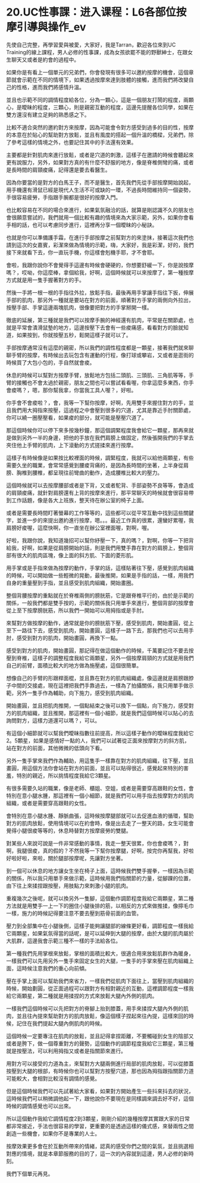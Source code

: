 # 20.UC性事課：进入课程：L6各部位按摩引導與操作_ev

先使自己完整，再學習愛與被愛，大家好，我是Tarran，歡迎各位來到UC Training的線上課程，男人必修的性事課，成為女孩欲罷不能的野獸紳士，在跟女生聊天又或者是約會的過程中。

如果你是有看上一個單元的兄弟們，你會發現有很多可以邀約按摩的機會，這個章節就會示範在不同的情境下，如果透過按摩來達到肢體的接觸，進而我們將改變自己的性格，進而我們將感情升溫。

並且也示範不同的調情程度給各位，分為一顆心，這是一個朋友打鬧的程度，兩顆心，是曖昧的程度，三顆心，則是親密互動的程度，這邊先提醒各位同學，如果在雙方還沒有建立足夠的熟悉感之下。

比較不適合突然的邀約對方來按摩，因為可能會令對方感受到過多的目的性，按摩的本意在於貼心的幫助對方放鬆，並且有風度的搭起一個升溫的橋樑，兄弟們，除了參考這樣的情境之外，也要記住其中的手法還有效果。

主要都是針對肌肉來進行放鬆，或者是穴道的刺激，這樣子在邀請的時候會聽起來更有說服力，另外，如果對方真的有什麼不舒服的地方，像是脊椎側彎的痛，或者是長時間的肩頸痠痛，記得還是要去看醫生。

因為你要當的是對方的白馬王子，而不是醫生，首先我們先從手部按摩開始說起，用手機還有滑鼠已經是現代人生活不可或缺的一環，不過長時間維持同一個姿勢，手很容易疲勞，手指跟手腕都是很好的按摩入門。

也比較容易在不同的場合來進行，如果氣氛融洽的話，就算是剛認識不久的朋友也會很願意嘗試的，我們就用一個比較有趣的情境來為大家示範，另外，如果你會看手相的話，也可以考慮同步進行，這裡再分享一個曖昧的小秘訣。

也就是你可以準備護手霜，在進行手部按摩之前幫對方的來塗抹，接著這次我們也請到這次的女嘉賓，彩潔來做為情境的示範，嗨，大家好，我是彩潔，好的，我們接下來就看下去，你一直玩手機，你這樣會剋機手耶，才不會耶。

會啦，我跟你說你不會覺得手這邊有時候會硬硬的，你想要舒緩一下，你是說按摩嗎？，哎呦，你這麼棒，拿個給我，好啊，這個時候就可以來按摩了，第一種按摩方式就是用一隻手握著對方的手。

然後一手將一根一根的手指往外拉，放鬆手指，最後再用手掌讓手指往下扳，伸展手部的肌肉，那另外一種就是要站在對方的前面，順著對方手掌的兩側向外拉出，按壓手部、手掌這邊兩塊肌肉，很像要把對方的手掌掰開一樣。

徹底的延展，第三種就是我們可以按摩手腕的神經還有肌肉，平常是在關節處，也就是平常會潰滑鼠墊的地方，這邊按壓下去會有一些痠痛感，看看對方的臉就知道，如果按到，你就按壓五秒，鬆開這樣子就可以了。

手部按摩通常沒有這麼的親密，所以我們的調性程度都是一顆星，接著我們就來聊聊手臂的按摩，有時候出去玩包含有運動的行程，像打球或攀岩，又或者是逛街的時候買了大包小包的，手自然就會痠。

休息的時候可以幫對方按摩手臂，放鬆地方包括二頭肌、三頭肌、三角肌等等，手臂的接觸也不會太過於親密，朋友之間也可以嘗試看看喔，你拿這麼多東西，你手會痠嗎？，嗯，那你幫我拿，你當我工具人喔？，好啦。

你手會不會痠啦？，會，我等一下幫你按摩，好啊，先用雙手來握住對方的手，並且我們用大拇指來按壓，這過程之中會壓到很多的穴道，尤其是靠近手肘關節處，你可以繞一圈壓壓看，如果痠的部分，就可能是壓壓穴道了。

那這個時候你可以停下來多按幾秒鐘，那這個調緊程度我會給它一顆星，那再來就是做到另外一半的身邊，把他的手放在我們肩膀上做固定，然後張開我們的手掌去夾住他上手臂的肌肉，上下滾動的方式搓揉來進行按摩。

這樣子有時候像是如果按比較裡面的時候，調緊程度，我就可以給他兩顆星，有些需要久坐的職業，會常常感覺到腰痠背痛的，是因為長時間的坐著，上半身從肩膀、胸椎到腰椎，都呈現往前彎曲的動作，造成腰椎比較大的壓力。

這個時候就可以去按摩腰部或者是下背，又或者駝背、手部姿勢不良等等，會造成的肩頸痠痛，就針對肩膀還有上背的按摩來進行，那平常聊天的時候就會很容易帶到工作話題，像是各大上班族，整天待在辦公室的椅子上面。

或者是需要長時間盯著螢幕的工作等等的，這些都可以從平常互動中找到這些關鍵字，並進一步的來提出邀約進行按摩，嗯。。。最近工作真的很累，還蠻好累喔，我肩膀好痠喔，這麼快啊，你一直坐在辦公室裡面喔，對啊，喔。

好啦，我跟你說，我知道幾招可以幫你紓壓一下，真的嗎？，對啊，你等一下把背給我，好啊，如果是從肩膀開始的話，則是我們用雙手靠在對方的肩膀上，整個背部有很大的肌肉區塊，像上面的斜方肌、下面的菱形肌。

用手掌或是手指來做為按摩的動作，手掌的話，這樣貼著往下壓，感覺到肌肉組織的時候，可以開始做一些輕微的晃動，最後推開，如果是手指的話，一樣，用我們自身的重量壓到手指，並且感受到肌肉組織，開始畫圈。

整個背腰按摩的重點就在於脊椎兩側的膀胱筋，它是跟脊椎平行的，由於是示範的關係，一般我們都是雙手按的，示範的關係我只用單手來進行，整個背部的按摩會從上至下按摩膀胱筋，所以我們一開始可以用拇指或是手肘。

來幫對方做按摩的動作，通常就是你的膀胱筋下壓，感受到肌肉，開始畫圓，從上至下一路往下去，感受到肌肉，開始畫圓，這樣子一路下去，那我們也可以去用手肘，感受到對方的肌肉，開始畫圓，再換下一點。

感受到對方的肌肉，開始畫圓，那記得在做這個動作的時候，千萬要記住不要去按壓到脊椎，這樣子的調整程度我給它兩顆星，另外一個按摩肩頸的方式就是用我們自己的前臂，面積比較大的地方做為施壓處，這個很簡單。

想像自己的手臂的形跟桿面棍，並且靠在對方的肌肉組織處，像這邊就是肩膀跟脖子中間的交接處，現在這裡把我們手靠過去，一樣為了拍攝關係，我只用單手做示範，另外一隻手作為輔助，向下施力，感受到肌肉組織。

開始畫圓，並且把肌肉推開，一個點結束之後可以換下一個點，向下施力，感受對方的肌肉組織，並且推開，那這裡有一個小細節，就是我們這個時候可以貼心的去詢問對方，這樣力道還可以嗎？，可以。

有這個小細節就可以幫我們曖昧指數往前提高，所以這樣子動作的曖昧程度我給它2。5顆星，如果是感情好一點的人，我們可以試著從正面來按摩對方的斜方肌，站在對方的前面，其他微微的低頭向下看。

另外一隻手掌來我們作為輔助，用這隻手一樣靠在對方的肌肉組織，往下壓，並且畫圓，用這個方法你會站在對方的前面，並且可以貼得很近，感覺起來特別的害羞，特別的親近，所以挑情程度我給它3顆星。

有很多需要久站的職業，像是老師、櫃姐、空姐，或者是需要穿高跟鞋的女性，會特別在意小腿水腫，那這裡有一個小細節，就是我們可以用手指去按摩對方的肌肉組織，或者是需要穿高跟鞋的女性。

會特別在意小腿水腫、靜脈曲張，這時候按摩腿部就可以去促進血液的循環，幫助對方的肌肉放鬆，使用情境可以在約會時，像是出去走了一整天的路，女生可能會覺得小腿很痠等等的，休息時替對方按摩疲勞的雙腿。

對某些人來說可說是一件非常感動的事情，我走一整天很累，你也會痠嗎？，對啊，我腿很痠，真的假的？不然我等一下幫你按摩腿，好啊，按完你再幫我，好啦好啦好啦，來啦，關於腿部按摩呢，先讓對方坐著。

到一個可以休息的地方讓女生坐在椅子上面，這時候我們雙手握拳，一樣因為示範的關係，所以我只用單手來做示範，這時候用我們指關節的力量，從腳踝的位置，由下往上來揉捏跟按壓，用肢點力來刺激小腿的肌肉。

重複幾次之後呢，就可以換另外一隻腳，這個動作調節程度我給它兩顆星，第二種方法就是用雙手一上一下的圈住小腿後排的筋，以相反的方式來做推揉，像擰毛巾一樣，施力的時候記得要注意不要去壓到筋骨前面的血管。

壓力到全部集中在小腿後側，這樣子能夠讓腿部的線條更好看，調節程度一樣我給它兩顆星，如果氣氛得當的話呢，是可以延伸到大腿的按摩，由於大腿的肌肉屬於大肌群，這邊我會示範三種不一樣的手法給各位。

第一種我們先用掌根來放鬆，掌根的面積比較大，很適合用來放鬆肌群作為暖身，一樣我們可以先用另外一隻手來固定女生的大腿，一隻手的手掌來壓在肌肉組織上面，這時候注意我們的重心向前傾。

壓在手掌上面可以幫助我們來省力，一樣我們從肌肉下面往上，當壓到肌肉組織的時候，開始劃圓，從正面過程可以跟對方有相對親近的互動，這裡調節程度一樣我給它兩顆星，第二種就是用揉捏的方式來放鬆大腿內外側的肌肉。

一樣我們這個時候可以先把對方的脊腳上抬到膝蓋，用手來揉捏大腿內外側的肌肉，並且往內提來幫助對方的肌肉放鬆，像這個樣子捏起來往內提，這樣來回的時候，記住在我們提起大腿內側肌肉的時候。

這個時候一定要專注在肌肉的放鬆，並且記得拿捏距離，不要觸碰到女生的陰部又或者是胯下，做一個尊重對方的聲勢，這個動作的調節程度我給它三顆星，第三種就是按壓法，可以利用拇指又或者是指關節來進行。

用對方可以接受的力道為主，來幫對方大腿兩側進行局部的肌肉放鬆，可以從膝蓋按壓到大腿的根部，有時候你也可以幫對方按壓穴道，那也因為拇指跟指關節力道可能較大，會相對比較沒有調情的感覺。

但是這個時候我們可以先試著給大家看，如果對方開始產生一些抖來抖去的狀況，這時候我們可以稍微調他起一下，跟他說你不要現在是同樣調來調去好不好，這個時候的調情感覺也可以出來。

所以這個動作我給它調情程度2到3顆星，剛剛介紹的幾種按摩其實跟大家的日常都非常接近，手法也很容易的學習，更重要的是透過這樣的儀式感，來替兩性之間創造一些機會，如果你不是專業的人士。

按摩效果更多會在於互動所帶來的情緒，認真的感受你們之間的氣氛，並且挑選相對應的情境，就是本章節服務的目的了，這一次的內容就到這邊，男人必修的新時刻。

我們下個單元再見。
